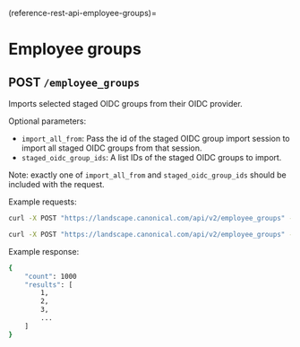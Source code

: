 (reference-rest-api-employee-groups)=
# Employee groups

## POST `/employee_groups`

Imports selected staged OIDC groups from their OIDC provider.

Optional parameters:

- `import_all_from`: Pass the id of the staged OIDC group import session to import all staged OIDC groups from that session.
- `staged_oidc_group_ids`: A list IDs of the staged OIDC groups to import.

Note: exactly one of `import_all_from` and `staged_oidc_group_ids` should be included with the request.

Example requests:

```bash
curl -X POST "https://landscape.canonical.com/api/v2/employee_groups" -H "Authorization: Bearer $JWT" -d '{"staged_oidc_group_ids": [1, 2, 3]}'
```

```bash
curl -X POST "https://landscape.canonical.com/api/v2/employee_groups" -H "Authorization: Bearer $JWT" -d '{"import_all": 7}'
```

Example response:

```bash
{
    "count": 1000
    "results": [
        1,
        2,
        3,
        ...
    ]
}
```
